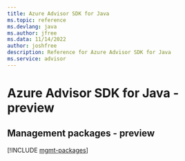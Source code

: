 ```yaml
---
title: Azure Advisor SDK for Java
ms.topic: reference
ms.devlang: java
ms.author: jfree
ms.data: 11/14/2022
author: joshfree
description: Reference for Azure Advisor SDK for Java
ms.service: advisor
---
```

# Azure Advisor SDK for Java - preview

## Management packages - preview
[!INCLUDE [mgmt-packages](advisor-mgmt-index.md)]